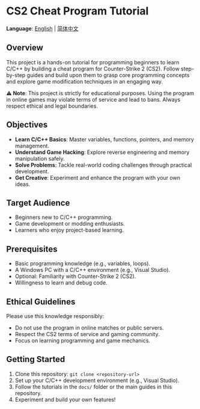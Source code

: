 # CS2 Cheat Program Tutorial

**Language**: [English](#) | [简体中文](README_CN.md)

## Overview
This project is a hands-on tutorial for programming beginners to learn C/C++ by building a cheat program for Counter-Strike 2 (CS2). Follow step-by-step guides and build upon them to grasp core programming concepts and explore game modification techniques in an engaging way.

**⚠️ Note**: This project is strictly for educational purposes. Using the program in online games may violate terms of service and lead to bans. Always respect ethical and legal boundaries.

## Objectives
- **Learn C/C++ Basics**: Master variables, functions, pointers, and memory management.
- **Understand Game Hacking**: Explore reverse engineering and memory manipulation safely.
- **Solve Problems**: Tackle real-world coding challenges through practical development.
- **Get Creative**: Experiment and enhance the program with your own ideas.

## Target Audience
- Beginners new to C/C++ programming.
- Game development or modding enthusiasts.
- Learners who enjoy project-based learning.

## Prerequisites
- Basic programming knowledge (e.g., variables, loops).
- A Windows PC with a C/C++ environment (e.g., Visual Studio).
- Optional: Familiarity with Counter-Strike 2 (CS2).
- Willingness to learn and debug code.

## Ethical Guidelines
Please use this knowledge responsibly:
- Do not use the program in online matches or public servers.
- Respect the CS2 terms of service and gaming community.
- Focus on learning programming and game mechanics.

## Getting Started
1. Clone this repository: `git clone <repository-url>`
2. Set up your C/C++ development environment (e.g., Visual Studio).
3. Follow the tutorials in the `docs/` folder or the main guides in this repository.
4. Experiment and build your own features!